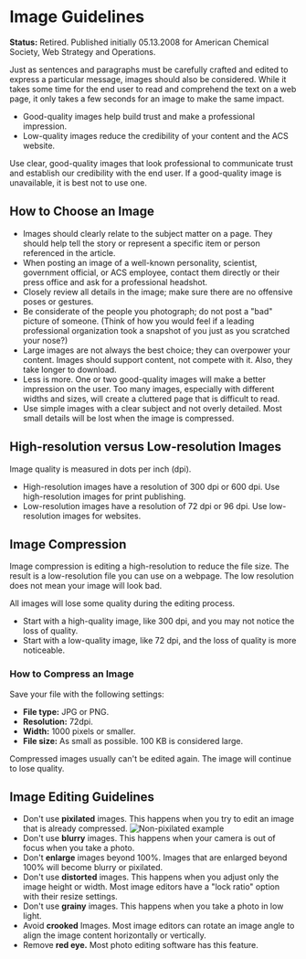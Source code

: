 # Image Guidelines
**Status:** Retired. Published initially 05.13.2008 for American Chemical Society, Web Strategy and Operations.

Just as sentences and paragraphs must be carefully crafted and edited to express a particular message, images should also be considered. While it takes some time for the end user to read and comprehend the text on a web page, it only takes a few seconds for an image to make the same impact. 
* Good-quality images help build trust and make a professional impression. 
* Low-quality images reduce the credibility of your content and the ACS website.

Use clear, good-quality images that look professional to communicate trust and establish our credibility with the end user. If a good-quality image is unavailable, it is best not to use one.
## How to Choose an Image 
* Images should clearly relate to the subject matter on a page. They should help tell the story or represent a specific item or person referenced in the article. 
* When posting an image of a well-known personality, scientist, government official, or ACS employee, contact them directly or their press office and ask for a professional headshot. 
* Closely review all details in the image; make sure there are no offensive poses or gestures. 
* Be considerate of the people you photograph; do not post a "bad" picture of someone. (Think of how you would feel if a leading professional organization took a snapshot of you just as you scratched your nose?) 
* Large images are not always the best choice; they can overpower your content. Images should support content, not compete with it. Also, they take longer to download. 
* Less is more. One or two good-quality images will make a better impression on the user. Too many images, especially with different widths and sizes, will create a cluttered page that is difficult to read. 
* Use simple images with a clear subject and not overly detailed. Most small details will be lost when the image is compressed. 
## High-resolution versus Low-resolution Images
Image quality is measured in dots per inch (dpi).
* High-resolution images have a resolution of 300 dpi or 600 dpi. Use high-resolution images for print publishing.
* Low-resolution images have a resolution of 72 dpi or 96 dpi. Use low-resolution images for websites.
## Image Compression
Image compression is editing a high-resolution to reduce the file size. The result is a low-resolution file you can use on a webpage. The low resolution does not mean your image will look bad. 

All images will lose some quality during the editing process. 
* Start with a high-quality image, like 300 dpi, and you may not notice the loss of quality. 
* Start with a low-quality image, like 72 dpi, and the loss of quality is more noticeable.
### How to Compress an Image
Save your file with the following settings:
* **File type:** JPG or PNG.
* **Resolution:** 72dpi.
* **Width:** 1000 pixels or smaller.
* **File size:** As small as possible. 100 KB is considered large.

Compressed images usually can't be edited again. The image will continue to lose quality. 
## Image Editing Guidelines 
* Don't use **pixilated** images. This happens when you try to edit an image that is already compressed.
  ![Non-pixilated example](.../images/original.png)
* Don't use **blurry** images. This happens when your camera is out of focus when you take a photo.
* Don't **enlarge** images beyond 100%. Images that are enlarged beyond 100% will become blurry or pixilated.
* Don't use **distorted** images. This happens when you adjust only the image height or width. Most image editors have a "lock ratio" option with their resize settings.
* Don't use **grainy** images. This happens when you take a photo in low light.
* Avoid **crooked** Images. Most image editors can rotate an image angle to align the image content horizontally or vertically. 
* Remove **red eye.** Most photo editing software has this feature.
